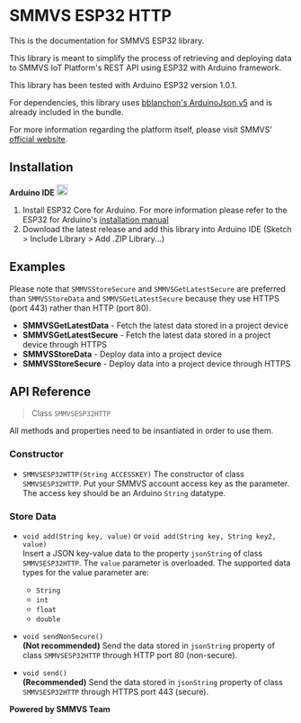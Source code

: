 # SMMVS ESP32 HTTP  
This is the documentation for SMMVS ESP32 library.  

This library is meant to simplify the process of retrieving and deploying data to SMMVS IoT Platform's REST API using ESP32 with Arduino framework.  

This library has been tested with Arduino ESP32 version 1.0.1.

For dependencies, this library uses [bblanchon's ArduinoJson v5](https://github.com/bblanchon/ArduinoJson) and is already included in the bundle.    

For more information regarding the platform itself, please visit SMMVS' [official website](https://smmvs.aha-smart-project.com/).

## Installation  
**Arduino IDE** <img src="https://camo.githubusercontent.com/647cefc4a331bc5ab2a760d3c731b9d0b3f1259b/68747470733a2f2f7777772e61726475696e6f2e63632f66617669636f6e2e69636f" width="20">  
1. Install ESP32 Core for Arduino. For more information please refer to the ESP32 for Arduino's [installation manual](https://github.com/espressif/arduino-esp32/blob/master/docs/arduino-ide/boards_manager.md)
2. Download the latest release and add this library into Arduino IDE (Sketch > Include Library > Add .ZIP Library...)  

## Examples
Please note that `SMMVSStoreSecure` and `SMMVSGetLatestSecure` are preferred than `SMMVSStoreData` and `SMMVSGetLatestSecure` because they use HTTPS (port 443) rather than HTTP (port 80).  

* **SMMVSGetLatestData** - Fetch the latest data stored in a project device
* **SMMVSGetLatestSecure** - Fetch the latest data stored in a project device through HTTPS  
* **SMMVSStoreData** - Deploy data into a project device
* **SMMVSStoreSecure** - Deploy data into a project device through HTTPS  

## API Reference

> Class `SMMVSESP32HTTP`  

All methods and properties need to be insantiated in order to use them.

### Constructor
* `SMMVSESP32HTTP(String ACCESSKEY)`
The constructor of class `SMMVSESP32HTTP`. Put your SMMVS account access key as the parameter. The access key should be an Arduino `String` datatype.

### Store Data
* `void add(String key, value)` or `void add(String key, String key2, value)`   
Insert a JSON key-value data to the property `jsonString` of class `SMMVSESP32HTTP`. The `value` parameter is overloaded. The supported data types for the value parameter are:
    * `String`
    * `int`
    * `float`
    * `double`  

* `void sendNonSecure()`    
**(Not recommended)** Send the data stored in `jsonString` property of class `SMMVSESP32HTTP` through HTTP port 80 (non-secure).  

* `void send()`  
**(Recommended)** Send the data stored in `jsonString` property of class `SMMVSESP32HTTP` through HTTPS port 443 (secure).  

**Powered by SMMVS Team**
